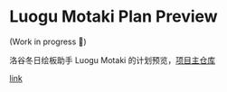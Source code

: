# Luogu Motaki Plan Preview

(Work in progress :construction:)

洛谷冬日绘板助手 Luogu Motaki 的计划预览，[项目主仓库](https://github.com/ouuan/luogu-motaki)

[link](https://ouuan.github.io/luogu-motaki-plan-preview)
